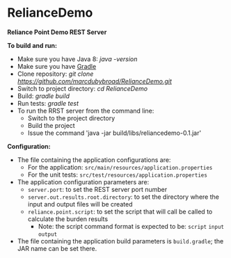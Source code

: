 # RelianceDemo

**Reliance Point Demo REST Server**

**To build and run:**
 - Make sure you have Java 8: *java -version*
 - Make sure you have [Gradle](https://gradle.org/downloads)
 - Clone repository: *git clone https://github.com/marcdubybroad/RelianceDemo.git*
 - Switch to project directory: *cd RelianceDemo*
 - Build: *gradle build*
 - Run tests: *gradle test*
 - To run the RRST server from the command line:
   - Switch to the project directory
   - Build the project
   - Issue the command 'java -jar build/libs/reliancedemo-0.1.jar'

**Configuration:**
 - The file containing the application configurations are:
   - For the application: `src/main/resources/application.properties`
   - For the unit tests: `src/test/resources/application.properties`
 - The application configuration parameters are:
   - `server.port`: to set the REST server port number
   - `server.out.results.root.directory`: to set the directory where the input and output files will be created
   - `reliance.point.script`: to set the script that will call be called to calculate the burden results
     - Note: the script command format is expected to be: `script` `input` `output`
 - The file containing the application build parameters is `build.gradle`; the JAR name can be set there.
